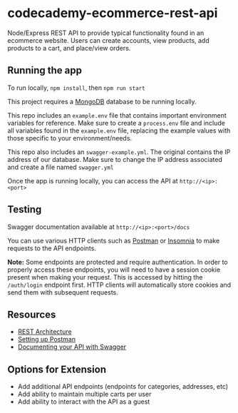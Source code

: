 # codecademy-ecommerce-rest-api
Node/Express REST API to provide typical functionality found in an ecommerce website.  Users can create accounts, view products, add products to a cart, and place/view orders.

## Running the app
To run locally, `npm install`, then `npm run start`

This project requires a [MongoDB](https://www.mongodb.com/try/download/community) database to be running locally.

This repo includes an `example.env` file that contains important environment variables for reference.  Make sure to create a `process.env` file and include all variables found in the `example.env` file, replacing the example values with those specific to your environment/needs.

This repo also includes an `swagger-example.yml`. The original contains the IP address of our database. Make sure to change the IP address associated and create a file named `swagger.yml`

Once the app is running locally, you can access the API at `http://<ip>:<port>`

## Testing
Swagger documentation available at `http://<ip>:<port>/docs`

You can use various HTTP clients such as [Postman](https://www.postman.com/) or [Insomnia](https://insomnia.rest/) to make requests to the API endpoints.

**Note:** Some endpoints are protected and require authentication.  In order to properly access these endpoints, you will need to have a session cookie present when making your request.  This is accessed by hitting the `/auth/login` endpoint first.  HTTP clients will automatically store cookies and send them with subsequent requests.

## Resources
- [REST Architecture](https://www.codecademy.com/articles/what-is-rest)
- [Setting up Postman](https://learning.postman.com/docs/getting-started/settings/)
- [Documenting your API with Swagger](https://swagger.io/resources/articles/documenting-apis-with-swagger/)

## Options for Extension
- Add additional API endpoints (endpoints for categories, addresses, etc)
- Add ability to maintain multiple carts per user
- Add ability to interact with the API as a guest